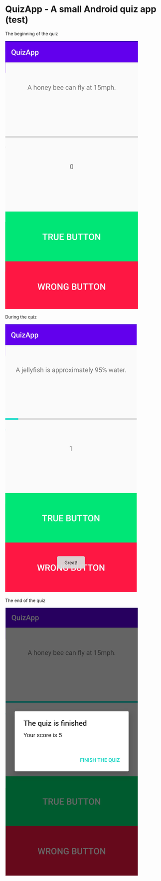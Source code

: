 # QuizApp - A small Android quiz app (test)
The beginning of the quiz


![Image1](https://github.com/L4zarevic/QuizApp/blob/master/start.PNG)

During the quiz


![Image2](https://github.com/L4zarevic/QuizApp/blob/master/progress.PNG)

The end of the quiz


![Image2](https://github.com/L4zarevic/QuizApp/blob/master/end.PNG)

